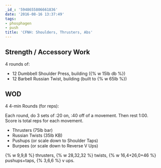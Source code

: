 ```yaml
---
_id_: '5948655806661836'
date: '2016-08-16 13:37:49'
tags:
- phosphagen
- push
title: 'CFNH: Shoulders, Thrusters, Abs'
---
```


## Strength / Accessory Work

4 rounds of:

- 12 Dumbbell Shoulder Press, building ({% w 15lb db %})
- 12 Barbell Russian Twist, building (built to {% w 65lb %})



## WOD

4 4-min Rounds (for reps):

Each round, do 3 sets of :20 on, :40 off of a movement. Then rest 1:00. Score is total reps for each movement.

- Thrusters (75lb bar)
- Russian Twists (35lb KB)
- Pushups (or scale down to Shoulder Taps)
- Burpees (or scale down to Reverse V Ups)

{% w 9,9,8 %} thrusters, {% w 28,32,32 %} twists, {% w 16,4+26,0+46 %} pushups+taps, {% 3,6,6 %} v ups.
